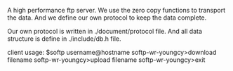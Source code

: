 A high performance ftp server. We use the zero copy functions to transport
the data. And we define our own protocol to keep the data complete.

Our own protocol is written in ./document/protocol file. And all data
structure is define in ./include/db.h file.

client usage:
	$softp username@hostname
	softp-wr-youngcy>download filename
	softp-wr-youngcy>upload filename
	softp-wr-youngcy>exit
